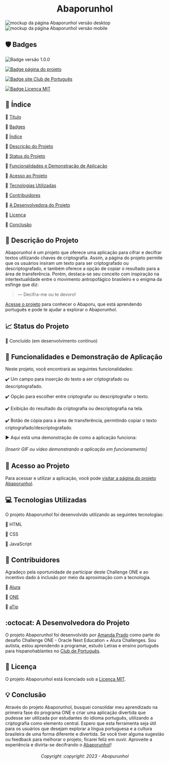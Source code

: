 # <h1 align="center">Abaporunhol</h1>
![mockup da página Abaporunhol versão desktop](https://github.com/clubdeportugues/abaporunhol/assets/133647999/afe5503b-5dda-4e73-a99c-03910b256030)
![mockup da página Abaporunhol versão mobile](https://github.com/clubdeportugues/abaporunhol/assets/133647999/db45937a-d230-40df-bda2-d6cf0957fbdd)

 ## :shield: Badges 

![Badge versão 1.0.0](https://img.shields.io/badge/Version-1.0.0-001B52)
    
[![Badge página do projeto](https://img.shields.io/badge/Project%20Page-Abaporunhol-FFDF00)](https://clubdeportugues.github.io/abaporunhol/)
    
[![Badge site Club de Português](https://img.shields.io/badge/Website-Club%20de%20Portugu%C3%AAs-019B38)](https://clubdeportugues.com/)
    
[![Badge Licença MIT](https://img.shields.io/badge/License-MIT-D1C511)](https://opensource.org/licenses/MIT) 

## :bookmark_tabs: Índice 

:small_blue_diamond: [Título](#abaporunhol)

:small_blue_diamond: [Badges](#shield-badges)

:small_blue_diamond: [Índice](#bookmark_tabs-índice)

:small_blue_diamond: [Descrição do Projeto](#book-descrição-do-projeto)

:small_blue_diamond: [Status do Projeto](#chart_with_upwards_trend-status-do-projeto)

:small_blue_diamond: [Funcionalidades e Demonstração de Aplicação](#wrench-funcionalidades-e-demonstração-de-aplicação)

:small_blue_diamond: [Acesso ao Projeto](#link-acesso-ao-projeto)

:small_blue_diamond: [Tecnologias Utilizadas](#computer-tecnologias-utilizadas)

:small_blue_diamond: [Contribuidores](#handshake-contribuidores)

:small_blue_diamond: [A Desenvolvedora do Projeto](#octocat-a-desenvolvedora-do-projeto)

:small_blue_diamond: [Licença](#scroll-licença)

:small_blue_diamond: [Conclusão](#bulb-conclusão)

## :book: Descrição do Projeto 

  Abaporunhol é um projeto que oferece uma aplicação para cifrar e decifrar textos utilizando chaves de criptografia. Assim, a página do projeto permite que os usuários insiram um texto para ser criptografado   ou descriptografado, e também oferece a opção de copiar o resultado para a área de transferência. 
  Porém, destaca-se seu conceito com inspiração na intertextualidade entre o movimento antropofágico brasileiro e o enigma da esfinge que diz: 
  >— Decifra-me ou te devoro!

 [Acesse o projeto](https://clubdeportugues.github.io/abaporunhol/) para conhecer o Abaporu, que está aprendendo português e pode te ajudar a explorar o Abaporunhol.

## :chart_with_upwards_trend: Status do Projeto

:small_blue_diamond: Concluído (em desenvolvimento contínuo)

## :wrench: Funcionalidades e Demonstração de Aplicação 

Neste projeto, você encontrará as seguintes funcionalidades:

:heavy_check_mark: Um campo para inserção do texto a ser criptografado ou descriptografado.

:heavy_check_mark: Opção para escolher entre criptografar ou descriptografar o texto.

:heavy_check_mark: Exibição do resultado da criptografia ou descriptografia na tela.

:heavy_check_mark: Botão de cópia para a área de transferência, permitindo copiar o texto criptografado/descriptografado.

:arrow_forward: Aqui está uma demonstração de como a aplicação funciona:

<h6>[Inserir GIF ou vídeo demonstrando a aplicação em funcionamento]</h6>

## :link: Acesso ao Projeto 

Para acessar e utilizar a aplicação, você pode [visitar a página do projeto Abaporunhol](https://clubdeportugues.github.io/abaporunhol/).

## :computer: Tecnologias Utilizadas 

O projeto Abaporunhol foi desenvolvido utilizando as seguintes tecnologias:

:small_blue_diamond: HTML

:small_blue_diamond: CSS

:small_blue_diamond: JavaScript

## :handshake: Contribuidores 

Agradeço pela oportunidade de participar deste Challenge ONE e ao incentivo dado à inclusão por meio da aproximação com a tecnologia.

:small_blue_diamond: [Alura](https://github.com/alura-cursos)

:small_blue_diamond: [ONE](https://www.oracle.com/br/education/oracle-next-education/)

:small_blue_diamond: [aTip](https://atip.io/member) 

## :octocat: A Desenvolvedora do Projeto

O projeto Abaporunhol foi desenvolvido por [Amanda Prado](https://github.com/clubdeportugues) como parte do desafio Challenge ONE - Oracle Next Education + Alura Challenges. Sou autista, estou aprendendo a programar, estudo Letras e ensino português para hispanohablantes no [Club de Português](https://clubdeportugues.com/).

## :scroll: Licença

O projeto Abaporunhol está licenciado sob a [Licença MIT](https://opensource.org/licenses/MIT).

## :bulb: Conclusão 

Através do projeto Abaporunhol, busquei consolidar meu aprendizado na primeira fase do programa ONE e criar uma aplicação divertida que pudesse ser utilizada por estudantes do idioma português, utilizando a criptografia como elemento central. Espero que esta ferramenta seja útil para os usuários que desejam explorar a língua portuguesa e a cultura brasileira de uma forma diferente e divertida. Se você tiver alguma sugestão ou feedback para melhorar o projeto, ficarei feliz em ouvir. Aproveite a experiência e divirta-se decifrando o [Abaporunhol](https://clubdeportugues.github.io/abaporunhol/)!

<h6 align="center">Copyright :copyright: 2023 - Abopurunhol</h6>

